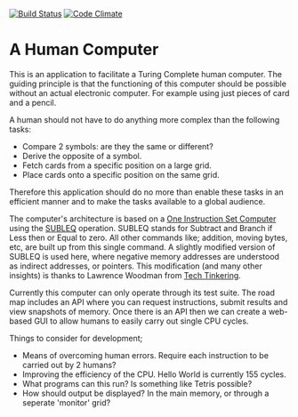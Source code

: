 [![Build Status](https://travis-ci.org/tombh/human-computer.svg)](https://travis-ci.org/tombh/human-computer)
[![Code Climate](https://codeclimate.com/github/tombh/human-computer/badges/gpa.svg)](https://codeclimate.com/github/tombh/human-computer)

# A Human Computer

This is an application to facilitate a Turing Complete human computer. The guiding principle is
that the functioning of this computer should be possible without an actual electronic computer.
For example using just pieces of card and a pencil.

A human should not have to do anything more complex than the following tasks:
* Compare 2 symbols: are they the same or different?
* Derive the opposite of a symbol.
* Fetch cards from a specific position on a large grid.
* Place cards onto a specific position on the same grid.

Therefore this application should do no more than enable these tasks in an efficient manner and
to make the tasks available to a global audience.

The computer's architecture is based on a [One Instruction Set Computer](http://en.wikipedia.org/wiki/One_instruction_set_computer) using the [SUBLEQ](https://esolangs.org/wiki/Subleq)
operation. SUBLEQ stands for Subtract and Branch if Less then or Equal to zero. All other commands
like; addition, moving bytes, etc, are built up from this single command. A slightly modified
version of SUBLEQ is used here, where negative memory addresses are understood as
indirect addresses, or pointers. This modification (and many other insights) is thanks to Lawrence
Woodman from [Tech Tinkering](http://techtinkering.com/2009/05/15/improving-the-standard-subleq-oisc-architecture/).

Currently this computer can only operate through its test suite. The road map includes an API
where you can request instructions, submit results and view snapshots of memory. Once there is an
API then we can create a web-based GUI to allow humans to easily carry out single CPU cycles.

Things to consider for development;
* Means of overcoming human errors. Require each instruction to be carried out by 2 humans?
* Improving the efficiency of the CPU. Hello World is currently 155 cycles.
* What programs can this run? Is something like Tetris possible?
* How should output be displayed? In the main memory, or through a seperate 'monitor' grid?
